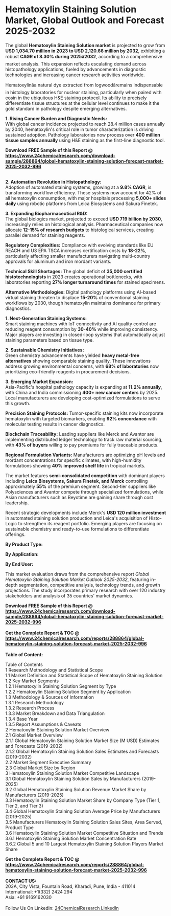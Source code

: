 <h1>Hematoxylin Staining Solution Market, Global Outlook and Forecast 2025-2032</h1><p>The global <strong>Hematoxylin Staining Solution market</strong> is projected to grow from <strong>USD 1,034.70 million in 2023 to USD 2,120.66 million by 2032</strong>, exhibiting a robust <strong>CAGR of 8.30% during 2025â2032</strong>, according to a comprehensive market analysis. This expansion reflects escalating demand across histopathology applications, fueled by advancements in diagnostic technologies and increasing cancer research activities worldwide.</p><p>Hematoxylinâa natural dye extracted from logwoodâremains indispensable in histology laboratories for nuclear staining, particularly when paired with eosin in the ubiquitous H&amp;E staining protocol. Its ability to precisely differentiate tissue structures at the cellular level continues to make it the gold standard in pathology despite emerging alternatives.</p><p><strong>1. Rising Cancer Burden and Diagnostic Needs:</strong><br>
With global cancer incidence projected to reach 28.4 million cases annually by 2040, hematoxylin's critical role in tumor characterization is driving sustained adoption. Pathology laboratories now process over <strong>400 million tissue samples annually</strong> using H&amp;E staining as the first-line diagnostic tool.</p><div><b>Download FREE Sample of this Report @ 
            <a href="https://www.24chemicalresearch.com/download-sample/288864/global-hematoxylin-staining-solution-forecast-market-2025-2032-996">
            https://www.24chemicalresearch.com/download-sample/288864/global-hematoxylin-staining-solution-forecast-market-2025-2032-996</a></b></div><br><p><strong>2. Automation Revolution in Histopathology:</strong><br>
Adoption of automated staining systems, growing at a <strong>9.8% CAGR</strong>, is transforming workflow efficiency. These systems now account for 42% of all hematoxylin consumption, with major hospitals processing <strong>5,000+ slides daily</strong> using robotic platforms from Leica Biosystems and Sakura Finetek.</p><p><strong>3. Expanding Biopharmaceutical R&amp;D:</strong><br>
The global biologics market, projected to exceed <strong>USD 719 billion by 2030</strong>, increasingly relies on histological analysis. Pharmaceutical companies now allocate <strong>12-15% of research budgets</strong> to histological services, creating parallel demand for staining reagents.</p><p><strong>Regulatory Complexities:</strong> Compliance with evolving standards like EU REACH and US EPA TSCA increases certification costs by <strong>18-22%</strong>, particularly affecting smaller manufacturers navigating multi-country approvals for aluminum and iron mordant variants.</p><p><strong>Technical Skill Shortages:</strong> The global deficit of <strong>35,000 certified histotechnologists</strong> in 2023 creates operational bottlenecks, with laboratories reporting <strong>27% longer turnaround times</strong> for stained specimens.</p><p><strong>Alternative Methodologies:</strong> Digital pathology platforms using AI-based virtual staining threaten to displace <strong>15-20%</strong> of conventional staining workflows by 2030, though hematoxylin maintains dominance for primary diagnostics.</p><p><strong>1. Next-Generation Staining Systems:</strong><br>
Smart staining machines with IoT connectivity and AI quality control are reducing reagent consumption by <strong>30-40%</strong> while improving consistency. Major players are investing in closed-loop systems that automatically adjust staining parameters based on tissue type.</p><p><strong>2. Sustainable Chemistry Initiatives:</strong><br>
Green chemistry advancements have yielded <strong>heavy metal-free alternatives</strong> showing comparable staining quality. These innovations address growing environmental concerns, with <strong>68% of laboratories</strong> now prioritizing eco-friendly reagents in procurement decisions.</p><p><strong>3. Emerging Market Expansion:</strong><br>
Asia-Pacific's hospital pathology capacity is expanding at <strong>11.2% annually</strong>, with China and India commissioning <strong>400+ new cancer centers</strong> by 2025. Local manufacturers are developing cost-optimized formulations to serve this growth.</p><p><strong>Precision Staining Protocols:</strong> Tumor-specific staining kits now incorporate hematoxylin with targeted biomarkers, enabling <strong>92% concordance</strong> with molecular testing results in cancer diagnostics.</p><p><strong>Blockchain Traceability:</strong> Leading suppliers like Merck and Avantor are implementing distributed ledger technology to track raw material sourcing, with <strong>43% of buyers</strong> willing to pay premiums for fully traceable products.</p><p><strong>Regional Formulation Variants:</strong> Manufacturers are optimizing pH levels and mordant concentrations for specific climates, with high-humidity formulations showing <strong>40% improved shelf life</strong> in tropical markets.</p><p>The market features <strong>semi-consolidated competition</strong> with dominant players including <strong>Leica Biosystems, Sakura Finetek, and Merck</strong> controlling approximately <strong>55%</strong> of the premium segment. Second-tier suppliers like Polysciences and Avantor compete through specialized formulations, while Asian manufacturers such as Beyotime are gaining share through cost leadership.</p><p>Recent strategic developments include Merck's <strong>USD 120 million investment</strong> in automated staining solution production and Leica's acquisition of Histo-Logic to strengthen its reagent portfolio. Emerging players are focusing on sustainable chemistry and ready-to-use formulations to differentiate offerings.</p><p><strong>By Product Type:</strong></p><p><strong>By Application:</strong></p><p><strong>By End User:</strong></p><p>This market evaluation draws from the comprehensive report <em>Global Hematoxylin Staining Solution Market Outlook 2025-2032</em>, featuring in-depth segmentation, competitive analysis, technology trends, and growth projections. The study incorporates primary research with over 120 industry stakeholders and analysis of 35 countries' market dynamics.</p><div><b>Download FREE Sample of this Report @ 
            <a href="https://www.24chemicalresearch.com/download-sample/288864/global-hematoxylin-staining-solution-forecast-market-2025-2032-996">
            https://www.24chemicalresearch.com/download-sample/288864/global-hematoxylin-staining-solution-forecast-market-2025-2032-996</a></b></div><br><div><b>Get the Complete Report & TOC @ 
            <a href="https://www.24chemicalresearch.com/reports/288864/global-hematoxylin-staining-solution-forecast-market-2025-2032-996">
            https://www.24chemicalresearch.com/reports/288864/global-hematoxylin-staining-solution-forecast-market-2025-2032-996</a></b></div><br>
            <b>Table of Content:</b><p>Table of Contents<br />
1 Research Methodology and Statistical Scope<br />
1.1 Market Definition and Statistical Scope of Hematoxylin Staining Solution<br />
1.2 Key Market Segments<br />
1.2.1 Hematoxylin Staining Solution Segment by Type<br />
1.2.2 Hematoxylin Staining Solution Segment by Application<br />
1.3 Methodology & Sources of Information<br />
1.3.1 Research Methodology<br />
1.3.2 Research Process<br />
1.3.3 Market Breakdown and Data Triangulation<br />
1.3.4 Base Year<br />
1.3.5 Report Assumptions & Caveats<br />
2 Hematoxylin Staining Solution Market Overview<br />
2.1 Global Market Overview<br />
2.1.1 Global Hematoxylin Staining Solution Market Size (M USD) Estimates and Forecasts (2019-2032)<br />
2.1.2 Global Hematoxylin Staining Solution Sales Estimates and Forecasts (2019-2032)<br />
2.2 Market Segment Executive Summary<br />
2.3 Global Market Size by Region<br />
3 Hematoxylin Staining Solution Market Competitive Landscape<br />
3.1 Global Hematoxylin Staining Solution Sales by Manufacturers (2019-2025)<br />
3.2 Global Hematoxylin Staining Solution Revenue Market Share by Manufacturers (2019-2025)<br />
3.3 Hematoxylin Staining Solution Market Share by Company Type (Tier 1, Tier 2, and Tier 3)<br />
3.4 Global Hematoxylin Staining Solution Average Price by Manufacturers (2019-2025)<br />
3.5 Manufacturers Hematoxylin Staining Solution Sales Sites, Area Served, Product Type<br />
3.6 Hematoxylin Staining Solution Market Competitive Situation and Trends<br />
3.6.1 Hematoxylin Staining Solution Market Concentration Rate<br />
3.6.2 Global 5 and 10 Largest Hematoxylin Staining Solution Players Market Share </p><div><b>Get the Complete Report & TOC @ 
            <a href="https://www.24chemicalresearch.com/reports/288864/global-hematoxylin-staining-solution-forecast-market-2025-2032-996">
            https://www.24chemicalresearch.com/reports/288864/global-hematoxylin-staining-solution-forecast-market-2025-2032-996</a></b></div><br><b>CONTACT US:</b><br>
            203A, City Vista, Fountain Road, Kharadi, Pune, India - 411014<br>
            International: +1(332) 2424 294<br>
            Asia: +91 9169162030 <br><br>
            Follow Us On LinkedIn: <a href="https://www.linkedin.com/company/24chemicalresearch/">24ChemicalResearch LinkedIn</a>